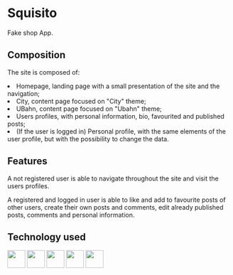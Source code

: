 <h1>Squisito</h1>

  <p>Fake shop App.<p>

<h2>Composition</h2>
  <p>The site is composed of:</p>
  <li>Homepage, landing page with a small presentation of the site and the navigation;</li>
  <li> City, content page focused on "City" theme;</li>
  <li> UBahn, content page focused on "Ubahn" theme;</li>
  <li> Users profiles, with personal information, bio, favourited and published posts;</li>
  <li> (If the user is logged in) Personal profile, with the same elements of the user profile, but with the possibility to change the data.</li>
    
  <h2>Features</h2>
  <p>A not registered user is able to navigate throughout the site and visit the users profiles.</p>
  <p>A registered and logged in user is able to like and add to favourite posts of other users, create their own posts and comments, edit already published posts, comments and personal information.</p>
 

<h2>Technology used</h2>
  <div style="display: flex, flex-direction: row">
    <img src="https://cdn-icons-png.flaticon.com/512/5968/5968381.png" style="width: 40px"/>
    <img src="https://creazilla-store.fra1.digitaloceanspaces.com/icons/3220588/nextjs-icon-md.png" style="width: 40px" />
    <img src="https://img.icons8.com/color/256/mongodb.png" style="width: 40px"/>
    <img src="https://cdn-icons-png.flaticon.com/512/5968/5968672.png" style="width: 40px"/>
    <img src="https://img.icons8.com/color/256/css3.png" style="width: 40px"/>
  </div>
  

 
